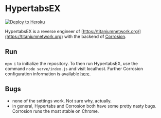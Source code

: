 # HypertabsEX
[![Deploy to Heroku](https://www.herokucdn.com/deploy/button.svg)](https://heroku.com/deploy?template=https://github.com/bred-frontend/hypertabsEX)

HypertabsEX is a reverse engineer of [https://titaniumnetwork.org/](https://titaniumnetwork.org) with the backend of [Corrosion](https://github.com/titaniumnetwork-dev/Corrosion).

## Run
`npm i` to initialize the repository. To then run HypertabsEX, use the command `node serve/index.js` and visit localhost. Further Corrosion configuration information is available [here](https://github.com/titaniumnetwork-dev/Corrosion).

## Bugs
 - none of the settings work. Not sure why, actually.
 - in general, Hypertabs and Corrosion both have some pretty nasty bugs. Corrosion runs the most stable on Chrome.
